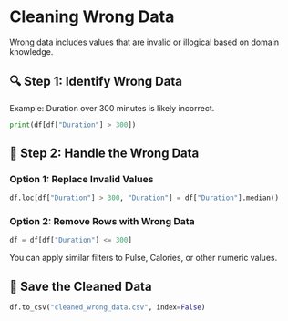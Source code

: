 # Cleaning Wrong Data

Wrong data includes values that are invalid or illogical based on domain knowledge.

## 🔍 Step 1: Identify Wrong Data

Example: Duration over 300 minutes is likely incorrect.

```python
print(df[df["Duration"] > 300])
```

## 🧹 Step 2: Handle the Wrong Data

### Option 1: Replace Invalid Values

```python
df.loc[df["Duration"] > 300, "Duration"] = df["Duration"].median()
```

### Option 2: Remove Rows with Wrong Data

```python
df = df[df["Duration"] <= 300]
```

You can apply similar filters to Pulse, Calories, or other numeric values.

## 💾 Save the Cleaned Data

```python
df.to_csv("cleaned_wrong_data.csv", index=False)
```
